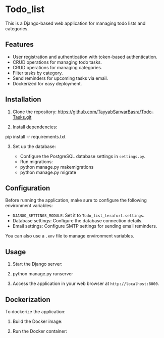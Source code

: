 # Todo_list

This is a Django-based web application for managing todo lists and categories.

## Features

- User registration and authentication with token-based authentication.
- CRUD operations for managing todo tasks.
- CRUD operations for managing categories.
- Filter tasks by category.
- Send reminders for upcoming tasks via email.
- Dockerized for easy deployment.

## Installation

1. Clone the repository:
https://github.com/TayyabSarwarBasra/Todo-Tasks.git


2. Install dependencies:

pip install -r requirements.txt



3. Set up the database:
   
   - Configure the PostgreSQL database settings in `settings.py`.
   - Run migrations:
   - python manage.py makemigrations
   - python manage.py migrate
  
## Configuration

Before running the application, make sure to configure the following environment variables:

- `DJANGO_SETTINGS_MODULE`: Set it to `Todo_list_terafort.settings`.
- Database settings: Configure the database connection details.
- Email settings: Configure SMTP settings for sending email reminders.

You can also use a `.env` file to manage environment variables.

## Usage

1. Start the Django server:
2. python manage.py runserver


2. Access the application in your web browser at `http://localhost:8000`.

## Dockerization

To dockerize the application:

1. Build the Docker image:

2. Run the Docker container:









